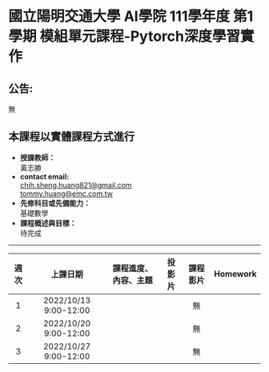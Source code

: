# 國立陽明交通大學 AI學院 111學年度 第1學期 模組單元課程-Pytorch深度學習實作
 
## 公告: 
無



## 本課程以實體課程方式進行
* **授課教師：** <br>
 黃志勝 <br>
* **contact email:**<br> 
chih.sheng.huang821@gmail.com<br>
tommy.huang@emc.com.tw<br>
* **先修科目或先備能力：**<br>
 基礎數學<br>
* **課程概述與目標：**<br>
待完成
------------
 |週次|上課日期|課程進度、內容、主題|投影片|課程影片|Homework|
 |:---:|:---:|:---:|:---:|:---:|:---:|
 |1|2022/10/13 9:00-12:00| ||無|
 |2|2022/10/20 9:00-12:00| ||無|
 |3|2022/10/27 9:00-12:00| ||無|
 



